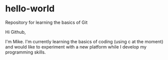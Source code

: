 # hello-world
Repository for learning the basics of Git

Hi Github,

I'm Mike. I'm currently learning the basics of coding (using c at the moment) and would like to experiment with a new platform while I develop my programming skills.
